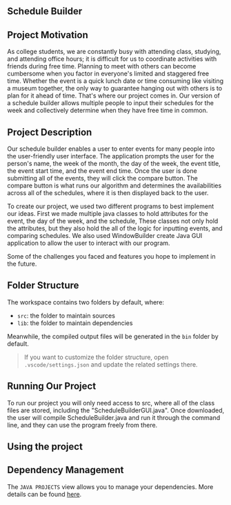 ## Schedule Builder


## Project Motivation
As college students, we are constantly busy with attending class, studying, and attending office hours; it is difficult for us to coordinate activities with friends during free
time. Planning to meet with others can become cumbersome when you factor in everyone's limited and staggered free time. Whether the event is a quick lunch date or time consuming
like visiting a museum together, the only way to guarantee hanging out with others is to plan for it ahead of time. That's where our project comes in. Our version of a schedule
builder allows multiple people to input their schedules for the week and collectively determine when they have free time in common.

## Project Description
Our schedule builder enables a user to enter events for many people into the user-friendly user interface. The application prompts the user for the person's name, the week of the
month, the day of the week, the event title, the event start time, and the event end time. Once the user is done submitting all of the events, they will click the compare button.
The compare button is what runs our algorithm and determines the availabilities across all of the schedules, where it is then displayed back to the user.

To create our project, we used two different programs to best implement our ideas. First we made multiple java classes to hold attributes for the event, the day of the week,
and the schedule, These classes not only hold the attributes, but they also hold the all of the logic for inputting events, and comparing schedules. We also used WindowBuilder
create Java GUI application to allow the user to interact with our program.

Some of the challenges you faced and features you hope to implement in the future.

## Folder Structure

The workspace contains two folders by default, where:

- `src`: the folder to maintain sources
- `lib`: the folder to maintain dependencies

Meanwhile, the compiled output files will be generated in the `bin` folder by default.

> If you want to customize the folder structure, open `.vscode/settings.json` and update the related settings there.

## Running Our Project
To run our project you will only need access to src, where all of the class files are stored, including the "ScheduleBuilderGUI.java". Once downloaded, the user will compile
ScheduleBuilder.java and run it through the command line, and they can use the program freely from there.

## Using the project


##


## Dependency Management

The `JAVA PROJECTS` view allows you to manage your dependencies. More details can be found [here](https://github.com/microsoft/vscode-java-dependency#manage-dependencies).
